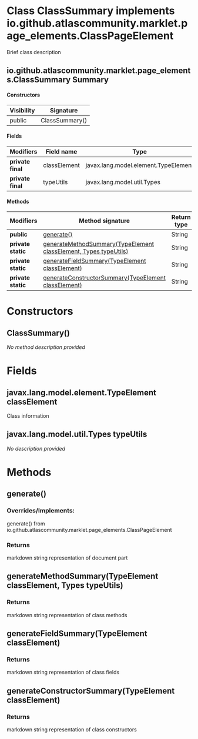 Class ClassSummary implements io.github.atlascommunity.marklet.page_elements.ClassPageElement
=============================================================================================
Brief class description

io.github.atlascommunity.marklet.page_elements.ClassSummary Summary
-------
#### Constructors
| Visibility | Signature      |
| ---------- | -------------- |
| public     | ClassSummary() |
#### Fields
| Modifiers         | Field name   | Type                                 |
| ----------------- | ------------ | ------------------------------------ |
| **private final** | classElement | javax.lang.model.element.TypeElement |
| **private final** | typeUtils    | javax.lang.model.util.Types          |
#### Methods
| Modifiers          | Method signature                                                                                                                   | Return type |
| ------------------ | ---------------------------------------------------------------------------------------------------------------------------------- | ----------- |
| **public**         | [generate()](#generate)                                                                                                            | String      |
| **private static** | [generateMethodSummary(TypeElement classElement, Types typeUtils)](#generatemethodsummarytypeelement-classelement-types-typeutils) | String      |
| **private static** | [generateFieldSummary(TypeElement classElement)](#generatefieldsummarytypeelement-classelement)                                    | String      |
| **private static** | [generateConstructorSummary(TypeElement classElement)](#generateconstructorsummarytypeelement-classelement)                        | String      |

Constructors
============
ClassSummary()
--------------
*No method description provided*


Fields
======
javax.lang.model.element.TypeElement classElement
-------------------------------------------------
Class information


javax.lang.model.util.Types typeUtils
-------------------------------------
*No description provided*


Methods
=======
generate()
----------
### Overrides/Implements:
generate() from io.github.atlascommunity.marklet.page_elements.ClassPageElement



### Returns

markdown string representation of document part


generateMethodSummary(TypeElement classElement, Types typeUtils)
----------------------------------------------------------------


### Returns

markdown string representation of class methods


generateFieldSummary(TypeElement classElement)
----------------------------------------------


### Returns

markdown string representation of class fields


generateConstructorSummary(TypeElement classElement)
----------------------------------------------------


### Returns

markdown string representation of class constructors


